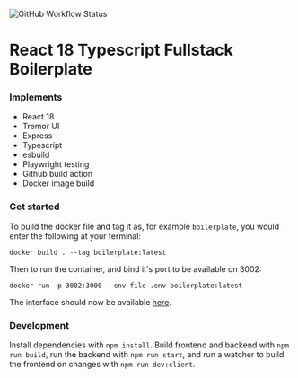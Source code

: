 ![GitHub Workflow Status](https://img.shields.io/github/workflow/status/woolfsystems/react18-typescript-fullstack-boilerplate/playwright)
# React 18 Typescript Fullstack Boilerplate

### Implements
- React 18
- Tremor UI
- Express
- Typescript
- esbuild
- Playwright testing
- Github build action
- Docker image build

### Get started

To build the docker file and tag it as, for example `boilerplate`, you would enter the following at your terminal:

`docker build . --tag boilerplate:latest`

Then to run the container, and bind it's port to be available on 3002:

`docker run -p 3002:3000 --env-file .env boilerplate:latest`

The interface should now be available [here](http://localhost:3002/).

### Development

Install dependencies with `npm install`. Build frontend and backend with `npm run build`, run the backend with `npm run start`, and run a watcher to build the frontend on changes with `npm run dev:client`.
